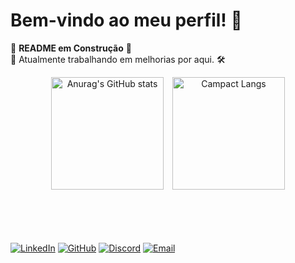 # Bem-vindo ao meu perfil! 👋

🚧 **README em Construção** 🚧  
🔧 Atualmente trabalhando em melhorias por aqui. 🛠️

<div align="center">
<img height="180vh" src="https://github-readme-stats.vercel.app/api?username=lucastoledo95&show_icons=true&theme=radical&locale=pt-br&rank_icon=percentile" alt="Anurag's GitHub stats" style="margin-right: 10px;" /> 
<img height="180vh" src="https://github-readme-stats.vercel.app/api/top-langs/?username=lucastoledo95&layout=compact&show_icons=true&theme=radical&locale=pt-br" alt="Campact Langs" />
</div>

<br><br><br><br>
[![LinkedIn](https://img.shields.io/badge/-LinkedIn-blue?style=flat-square&logo=Linkedin&logoColor=white&link=https://www.linkedin.com/in/lucas-morreto)](https://www.linkedin.com/in/lucas-morreto)
[![GitHub](https://img.shields.io/badge/-GitHub-000?style=flat-square&logo=github&logoColor=white&link=https://github.com/lucastoledo95)](https://github.com/lucastoledo95)
[![Discord](https://img.shields.io/badge/-Discord-5865F2?style=flat-square&logo=discord&logoColor=white&link=https://discord.com/users/139920585047146496)](https://discord.com/users/139920585047146496)
[![Email](https://img.shields.io/badge/-Email-c14438?style=flat-square&logo=gmail&logoColor=white&link=mailto:lucas.t.moretto@gmail.com)](mailto:lucas.t.moretto@gmail.com)

